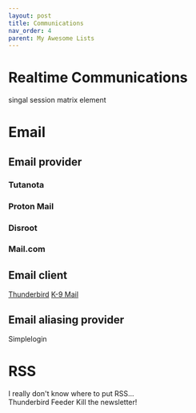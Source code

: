 ```yaml
---
layout: post
title: Communications
nav_order: 4
parent: My Awesome Lists
---
```

# Realtime Communications
singal
session
matrix
element

# Email
## Email provider
### Tutanota
### Proton Mail
### Disroot
### Mail.com

## Email client
[Thunderbird]()
[K-9 Mail]()

## Email aliasing provider
Simplelogin

# RSS
I really don't know where to put RSS...  
Thunderbird
Feeder
Kill the newsletter!

<script src="https://utteranc.es/client.js"
        repo="C0lgrave34/C0lgrave34.github.io"
        issue-term="pathname"
        label="Comment"
        theme="github-light"
        crossorigin="anonymous"
        async>
</script>